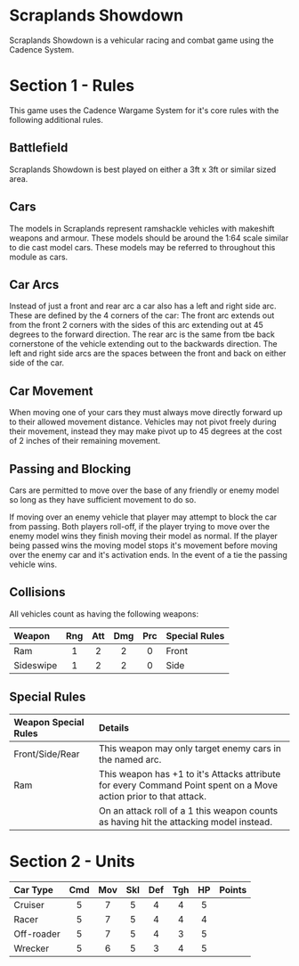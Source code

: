 Scraplands Showdown
===================

Scraplands Showdown is a vehicular racing and combat game using the Cadence System.

Section 1 - Rules
=================

This game uses the Cadence Wargame System for it's core rules with the following additional rules.

## Battlefield

Scraplands Showdown is best played on either a 3ft x 3ft or similar sized area.

## Cars

The models in Scraplands represent ramshackle vehicles with makeshift weapons and armour. These models should be around the 1:64 scale similar to die cast model cars. These models may be referred to throughout this module as cars.

## Car Arcs

Instead of just a front and rear arc a car also has a left and right side arc. These are defined by the 4 corners of the car: The front arc extends out from the front 2 corners with the sides of this arc extending out at 45 degrees to the forward direction. The rear arc is the same from tbe back cornerstone of the vehicle extending out to the backwards direction. The left and right side arcs are the spaces between the front and back on either side of the car.

## Car Movement

When moving one of your cars they must always move directly forward up to their allowed movement distance. Vehicles may not pivot freely during their movement, instead they may make pivot up to 45 degrees at the cost of 2 inches of their remaining movement. 

## Passing and Blocking 

Cars are permitted to move over the base of any friendly or enemy model so long as they have sufficient movement to do so.

If moving over an enemy vehicle that player may attempt to block the car from passing. Both players roll-off, if the player trying to move over the enemy model wins they finish moving their model as normal. If the player being passed wins the moving model stops it's movement before moving over the enemy car and it's activation ends. In the event of a tie the passing vehicle wins.

## Collisions 

All vehicles count as having the following weapons:

| Weapon    | Rng | Att | Dmg | Prc | Special Rules |
| :-------- | :-: | :-: | :-: | :-: | :------------ |
| Ram       |  1  |  2  |  2  |  0  | Front
| Sideswipe |  1  |  2  |  2  |  0  | Side           

## Special Rules

| Weapon Special Rules | Details |
| :------------------- | :------ |
| Front/Side/Rear | This weapon may only target enemy cars in the named arc. |
| Ram | This weapon has +1 to it's Attacks attribute for every Command Point spent on a Move action prior to that attack. |
|  | On an attack roll of a 1 this weapon counts as having hit the attacking model instead. |

Section 2 - Units
=================

| Car Type      | Cmd | Mov | Skl | Def | Tgh | HP  | Points |
| :------------ | :-: | :-: | :-: | :-: | :-: | :-: | :----- |
| Cruiser       |  5  |  7  |  5  |  4  |  4  |  5  |        |
| Racer         |  5  |  7  |  5  |  4  |  4  |  4  |        |
| Off-roader    |  5  |  7  |  5  |  4  |  3  |  5  |        |
| Wrecker       |  5  |  6  |  5  |  3  |  4  |  5  |        |
